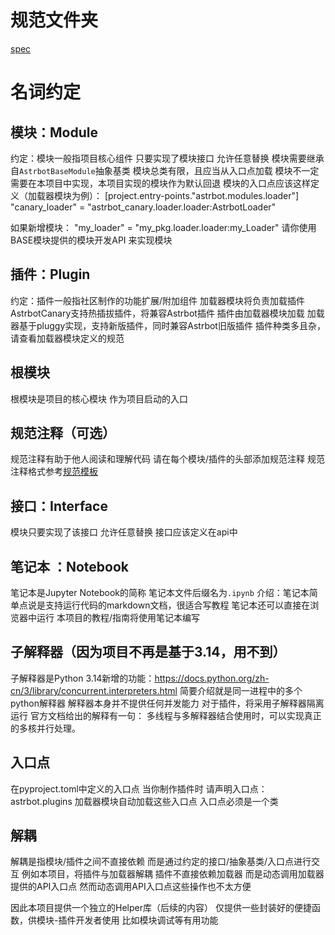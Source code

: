# 规范文件夹
[spec](./spec)

# 名词约定
## 模块：Module
约定：模块一般指项目核心组件
只要实现了模块接口
允许任意替换
模块需要继承自`AstrbotBaseModule`抽象基类
模块总类有限，且应当从入口点加载
模块不一定需要在本项目中实现，本项目实现的模块作为默认回退
模块的入口点应该这样定义（加载器模块为例）：
[project.entry-points."astrbot.modules.loader"]
"canary_loader" = "astrbot_canary.loader.loader:AstrbotLoader"

如果新增模块：
"my_loader" = "my_pkg.loader.loader:my_Loader"
请你使用BASE模块提供的模块开发API 来实现模块

## 插件：Plugin
约定：插件一般指社区制作的功能扩展/附加组件
加载器模块将负责加载插件
AstrbotCanary支持热插拔插件，将兼容Astrbot插件
插件由加载器模块加载
加载器基于pluggy实现，支持新版插件，同时兼容Astrbot旧版插件
插件种类多且杂，请查看加载器模块定义的规范

## 根模块
根模块是项目的核心模块
作为项目启动的入口

## 规范注释（可选）
规范注释有助于他人阅读和理解代码
请在每个模块/插件的头部添加规范注释
规范注释格式参考[规范模板](./spec-template.md)

## 接口：Interface
模块只要实现了该接口
允许任意替换
接口应该定义在api中



## 笔记本 ：Notebook
笔记本是Jupyter Notebook的简称
笔记本文件后缀名为`.ipynb`
介绍：笔记本简单点说是支持运行代码的markdown文档，很适合写教程
笔记本还可以直接在浏览器中运行
本项目的教程/指南将使用笔记本编写

## 子解释器（因为项目不再是基于3.14，用不到）
子解释器是Python 3.14新增的功能：https://docs.python.org/zh-cn/3/library/concurrent.interpreters.html
简要介绍就是同一进程中的多个python解释器
解释器本身并不提供任何并发能力
对于插件，将采用子解释器隔离运行
官方文档给出的解释有一句：
多线程与多解释器结合使用时，可以实现真正的多核并行处理。


## 入口点
在pyproject.toml中定义的入口点
当你制作插件时
请声明入口点：astrbot.plugins
加载器模块自动加载这些入口点
入口点必须是一个类

## 解耦
解耦是指模块/插件之间不直接依赖
而是通过约定的接口/抽象基类/入口点进行交互
例如本项目，将插件与加载器解耦
插件不直接依赖加载器
而是动态调用加载器提供的API入口点
然而动态调用API入口点这些操作也不太方便

因此本项目提供一个独立的Helper库（后续的内容）
仅提供一些封装好的便捷函数，供模块-插件开发者使用
比如模块调试等有用功能


